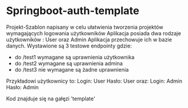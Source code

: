 # Springboot-auth-template

Projekt-Szablon napisany w celu ułatwienia tworzenia projektów wymagających logowania użytkowników
Aplikacja posiada dwa rodzaje użytkowników : User oraz Admin
Aplikacja przechowuje ich w bazie danych.
Wystawione są 3 testowe endpointy gdzie:

- do /test1 wymagane są uprawnienia użytkownika
- do /test2 wymagane są uprawnienia admina
- do /test3 nie wymagane są żadne uprawnienia

Przykładowi użytkownicy to:
Login: User
Hasło: User
oraz:
Login: Admin
Hasło: Admin

Kod znajduje się na gałęzi 'template'
